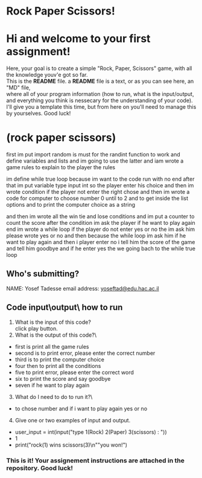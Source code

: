 # Rock Paper Scissors!
# Hi and welcome to your first assignment!
Here, your goal is to create a simple "Rock, Paper, Scissors" game, with all the knowledge youv'e got so far.\
This is the **README** file. a **README** file is a text, or as you can see here, an "MD" file,\
where all of your program information (how to run, what is the input/output, and everything you think is nessecary for the understanding of your code).\
I'll give you a template this time, but from here on you'll need to manage this by yourselves. Good luck!

# (rock paper scissors) 
first im put import random is must for the randint function to work
and define variables and lists and im going to use the latter
and iam wrote a game rules to explain to the player the rules

im define while true loop because im want to the code run with no end
after that im put variable type input int so the player enter his choice 
and then im wrote condition  if the player not enter the right chose
and then im wrote a code for computer to choose number 0 until to 2 
and to get inside the list options and to print the computer choice as a string

and then im wrote all the win tie and lose conditions and im put a counter to count the score
after the condition im ask the player if he want to play again
 end im wrote a while loop if the player do not enter yes or no 
the im ask him please wrote yes or no and then because the while loop im ask him 
if he want to play again 
and then i player enter no i tell him the score of the game and tell him goodbye
and if he enter yes the we going bach to the while true loop


## Who's submitting?
NAME: Yosef Tadesse
email address: yoseftad@edu.hac.ac.il

## Code input\output\ how to run
1. What is the input of this code?\
click play button.
2. What is the output of this code?\
- first is print all the game rules
- second is to print  error, please enter the correct number
- third is to print the computer choice
- four then to print all the conditions 
- five to print error, please enter the correct word 
- six to print the score and say goodbye
- seven if he want to play again
3. What do I need to do to run it?\
- to chose number and if i want to play again yes or no
4. Give one or two examples of input and output.
- user_input = int(input("type 1(Rock) 2(Paper) 3(scissors) : "))
- 1
- print("rock(1) wins scissors(3)\n""you won!")


### This is it! Your assignement instructions are attached in the repository. Good luck!
